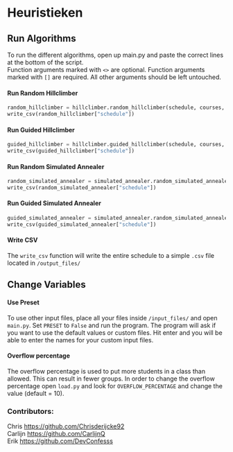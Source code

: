 # Heuristieken

## Run Algorithms

To run the different algorithms, open up main.py and paste the correct lines at the bottom of the script.<br />
Function arguments marked with `<>` are optional. Function arguments marked with `[]` are required. All other arguments should be left untouched.

#### Run Random Hillclimber
```python
random_hillclimber = hillclimber.random_hillclimber(schedule, courses, <desired_score>, <max_duration>)
write_csv(random_hillclimber["schedule"])
```

#### Run Guided Hillclimber
```python
guided_hillclimber = hillclimber.guided_hillclimber(schedule, courses, <desired_score>)
write_csv(guided_hillclimber["schedule"])
```

#### Run  Random Simulated Annealer
```python
random_simulated_annealer = simulated_annealer.random_simulated_annealer(schedule, courses, [desired_score], <starting_temperature>, <max_duration>)
write_csv(random_simulated_annealer["schedule"])
```

#### Run Guided Simulated Annealer

```python
guided_simulated_annealer = simulated_annealer.random_simulated_annealer(schedule, courses, [desired_score], <starting_temperature>, <max_duration>)
write_csv(guided_simulated_annealer["schedule"])
```

#### Write CSV
The `write_csv` function will write the entire schedule to a simple `.csv` file located in `/output_files/`

## Change Variables

#### Use Preset
To use other input files, place all your files inside `/input_files/` and open `main.py`. Set `PRESET` to `False` and run the program. The program will ask if you want to use the default values or custom files. Hit enter and you will be able to enter the names for your custom input files.

#### Overflow percentage
The overflow percentage is used to put more students in a class than allowed. This can result in fewer groups. In order to change the overflow percentage open `load.py` and look for `OVERFLOW_PERCENTAGE` and change the value (default = 10).



### Contributors:
Chris https://github.com/Chrisderijcke92<br />
Carlijn https://github.com/CarlijnQ<br />
Erik https://github.com/DevConfesss<br />